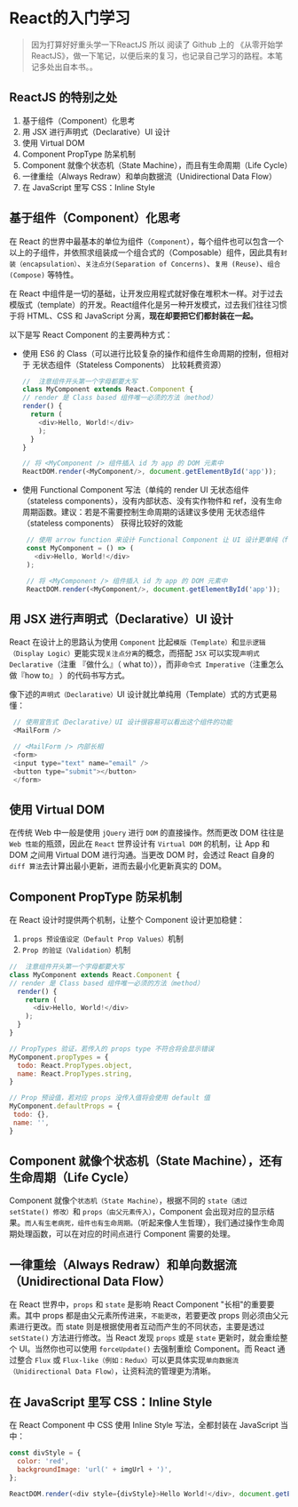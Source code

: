 # React的入门学习

> 因为打算好好重头学一下ReactJS 所以 阅读了 Github 上的 《从零开始学 ReactJS》，做一下笔记，以便后来的复习，也记录自己学习的路程。本笔记多处出自本书。。

## ReactJS 的特别之处

1. 基于组件（Component）化思考
2. 用 JSX 进行声明式（Declarative）UI 设计
3. 使用 Virtual DOM
4. Component PropType 防呆机制
5. Component 就像个状态机（State Machine），而且有生命周期（Life Cycle）
6. 一律重绘（Always Redraw）和单向数据流（Unidirectional Data Flow）
7. 在 JavaScript 里写 CSS：Inline Style

## 基于组件（Component）化思考

在 React 的世界中最基本的单位为组件（`Component`），每个组件也可以包含一个以上的子组件，并依照求组装成一个组合式的（Composable）组件，因此具有`封装（encapsulation）`、`关注点分(Separation of Concerns)`、`复用 (Reuse)`、`组合 (Compose)` 等特性。

在 React 中组件是一切的基础，让开发应用程式就好像在堆积木一样。对于过去模版式（template）的开发。React组件化是另一种开发模式，过去我们往往习惯于将 HTML、CSS 和 JavaScript 分离，**现在却要把它们都封装在一起。**

以下是写 React Component 的主要两种方式：

- 使用 ES6 的 Class（可以进行比较复杂的操作和组件生命周期的控制，但相对于 无状态组件（Stateless Components） 比较耗费资源）

  ``` javascript
  //  注意组件开头第一个字母都要大写
  class MyComponent extends React.Component {
  // render 是 Class based 组件唯一必须的方法（method）
  render() {
    return (
      <div>Hello, World!</div>
      );
    }
  }

  // 将 <MyComponent /> 组件插入 id 为 app 的 DOM 元素中
  ReactDOM.render(<MyComponent/>, document.getElementById('app'));
  ```
  
- 使用 Functional Component 写法（单纯的 render UI  无状态组件（stateless components），没有内部状态、没有实作物件和 ref，没有生命周期函数。建议：若是不需要控制生命周期的话建议多使用 无状态组件（stateless components） 获得比较好的效能

   ``` javascript
    // 使用 arrow function 来设计 Functional Component 让 UI 设计更单纯（f(D) => UI），减少副作用（side effect）
    const MyComponent = () => (
      <div>Hello, World!</div>
    );

    // 将 <MyComponent /> 组件插入 id 为 app 的 DOM 元素中
    ReactDOM.render(<MyComponent/>, document.getElementById('app'));
   ```

## 用 JSX 进行声明式（Declarative）UI 设计

React 在设计上的思路认为使用 `Component` 比起`模版（Template）`和`显示逻辑（Display Logic）`更能实现`关注点分离`的概念，而搭配 `JSX` 可以实现`声明式 Declarative`（注重 『做什么』（ what to）），而非`命令式 Imperative`（注重怎么做『how to』 ）的代码书写方式。

像下述的`声明式（Declarative）`UI 设计就比单纯用（Template）式的方式更易懂：

 ```javascript
  // 使用宣告式（Declarative）UI 设计很容易可以看出这个组件的功能
  <MailForm />
 ```

 ```javascript
  // <MailForm /> 内部长相
  <form>
  <input type="text" name="email" />
  <button type="submit"></button>
  </form>
 ```

## 使用 Virtual DOM

在传统 Web 中一般是使用 `jQuery` 进行 `DOM` 的直接操作。然而更改 DOM 往往是 `Web 性能`的瓶颈，因此在 `React` 世界设计有 `Virtual DOM` 的机制，让 App 和 DOM 之间用 Virtual DOM 进行沟通。当更改 DOM 时，会透过 React 自身的 `diff 算法`去计算出最小更新，进而去最小化更新真实的 DOM。

## Component PropType 防呆机制

在 React 设计时提供两个机制，让整个 Component 设计更加稳健：

1. `props 预设值设定（Default Prop Values）`机制
2. `Prop 的验证（Validation）`机制

```javascript
//  注意组件开头第一个字母都要大写
class MyComponent extends React.Component {
// render 是 Class based 组件唯一必须的方法（method）
  render() {
    return (
      <div>Hello, World!</div>
    );
  }
}

// PropTypes 验证，若传入的 props type 不符合将会显示错误
MyComponent.propTypes = {
  todo: React.PropTypes.object,
  name: React.PropTypes.string,
}

// Prop 预设值，若对应 props 没传入值将会使用 default 值
MyComponent.defaultProps = {
 todo: {},
 name: '',
}
```

## Component 就像个状态机（State Machine），还有生命周期（Life Cycle）

Component 就像个`状态机（State Machine）`，根据不同的 `state（透过 setState() 修改）`和 `props（由父元素传入）`，Component 会出现对应的显示结果。`而人有生老病死，组件也有生命周期。`（听起来像人生哲理），我们通过操作生命周期处理函数，可以在对应的时间点进行 Component 需要的处理。

## 一律重绘（Always Redraw）和单向数据流（Unidirectional Data Flow）

在 React 世界中，`props` 和 `state` 是影响 React Component "长相"的重要要素。其中 props 都是由父元素所传进来，`不能更改`，若要更改 props 则必须由父元素进行更改。而 state 则是根据使用者互动而产生的不同状态，主要是透过 `setState()` 方法进行修改。当 React 发现 `props` 或是 `state` 更新时，就会重绘整个 UI。当然你也可以使用 `forceUpdate()` 去强制重绘 Component。而 React 通过整合 `Flux` 或 `Flux-like（例如：Redux）`可以更具体实现`单向数据流（Unidirectional Data Flow）`，让资料流的管理更为清晰。

## 在 JavaScript 里写 CSS：Inline Style

在 React Component 中 CSS 使用 Inline Style 写法，全都封装在 JavaScript 当中：

```javascript
const divStyle = {
  color: 'red',
  backgroundImage: 'url(' + imgUrl + ')',
};

ReactDOM.render(<div style={divStyle}>Hello World!</div>, document.getElementById('app'));
```
